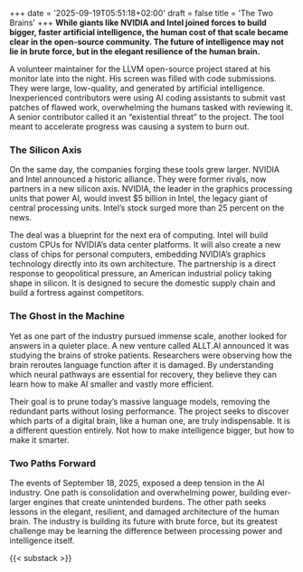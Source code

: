 +++
date = '2025-09-19T05:51:18+02:00'
draft = false
title = 'The Two Brains'
+++
**While giants like NVIDIA and Intel joined forces to build bigger, faster artificial intelligence, the human cost of that scale became clear in the open-source community. The future of intelligence may not lie in brute force, but in the elegant resilience of the human brain.**

A volunteer maintainer for the LLVM open-source project stared at his monitor late into the night. His screen was filled with code submissions. They were large, low-quality, and generated by artificial intelligence. Inexperienced contributors were using AI coding assistants to submit vast patches of flawed work, overwhelming the humans tasked with reviewing it. A senior contributor called it an “existential threat” to the project. The tool meant to accelerate progress was causing a system to burn out.

### The Silicon Axis

On the same day, the companies forging these tools grew larger. NVIDIA and Intel announced a historic alliance. They were former rivals, now partners in a new silicon axis. NVIDIA, the leader in the graphics processing units that power AI, would invest $5 billion in Intel, the legacy giant of central processing units. Intel’s stock surged more than 25 percent on the news.

The deal was a blueprint for the next era of computing. Intel will build custom CPUs for NVIDIA’s data center platforms. It will also create a new class of chips for personal computers, embedding NVIDIA’s graphics technology directly into its own architecture. The partnership is a direct response to geopolitical pressure, an American industrial policy taking shape in silicon. It is designed to secure the domestic supply chain and build a fortress against competitors.

### The Ghost in the Machine

Yet as one part of the industry pursued immense scale, another looked for answers in a quieter place. A new venture called ALLT.AI announced it was studying the brains of stroke patients. Researchers were observing how the brain reroutes language function after it is damaged. By understanding which neural pathways are essential for recovery, they believe they can learn how to make AI smaller and vastly more efficient.

Their goal is to prune today’s massive language models, removing the redundant parts without losing performance. The project seeks to discover which parts of a digital brain, like a human one, are truly indispensable. It is a different question entirely. Not how to make intelligence bigger, but how to make it smarter.

### Two Paths Forward

The events of September 18, 2025, exposed a deep tension in the AI industry. One path is consolidation and overwhelming power, building ever-larger engines that create unintended burdens. The other path seeks lessons in the elegant, resilient, and damaged architecture of the human brain. The industry is building its future with brute force, but its greatest challenge may be learning the difference between processing power and intelligence itself.

{{< substack >}}
